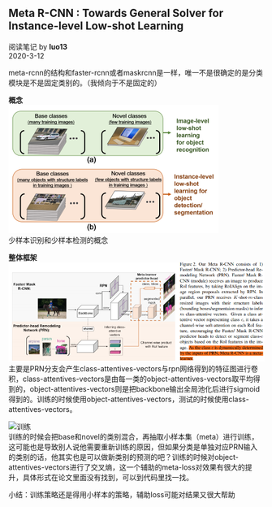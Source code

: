 ## Meta R-CNN : Towards General Solver for Instance-level Low-shot Learning
阅读笔记 by **luo13**  
2020-3-12  

meta-rcnn的结构和faster-rcnn或者maskrcnn是一样，唯一不是很确定的是分类模块是不是固定类别的。（我倾向于不是固定的）

**概念**  
![概念图](../../../img/meta-rcnn/概念图.png)   
少样本识别和少样本检测的概念  

**整体框架**  
![整体框架](../../../img/meta-rcnn/整体框架.png)   
主要是PRN分支会产生class-attentives-vectors与rpn网络得到的特征图进行卷积，class-attentives-vectors是由每一类的object-attentives-vectors取平均得到的，object-attentives-vectors则是把backbone输出全局池化后进行sigmoid得到的。训练的时候使用object-attentives-vectors，测试的时候使用class-attentives-vectors。  

![训练](../../../img/meta-rcnn/训练.png)   
训练的时候会把base和novel的类别混合，再抽取小样本集（meta）进行训练，这可能也是导致别人说他需要重新训练的原因，但如果分类是单独对应PRN输入的类别的话，他其实也是可以做新类别的预测的吧？训练的时候对object-attentives-vectors进行了交叉熵，这一个辅助的meta-loss对效果有很大的提升，具体形式在论文里面没有找到，可以到代码里找一找。  

小结：训练策略还是得用小样本的策略，辅助loss可能对结果又很大帮助
